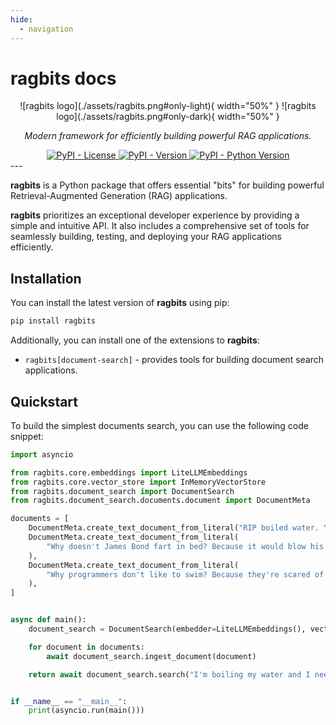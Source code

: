 ```yaml
---
hide:
  - navigation
---
```


# ragbits docs

<style>
.md-content .md-typeset h1 { display: none; }
</style>

<div align="center" markdown="span">
  ![ragbits logo](./assets/ragbits.png#only-light){ width="50%" }
  ![ragbits logo](./assets/ragbits.png#only-dark){ width="50%" }
</div>

<p align="center">
  <em size="">Modern framework for efficiently building powerful RAG applications. </em>
</p>

<div align="center">

<a href="https://pypi.org/project/ragbits" target="_blank">
  <img alt="PyPI - License" src="https://img.shields.io/pypi/l/ragbits">
</a>

<a href="https://pypi.org/project/ragbits" target="_blank">
  <img alt="PyPI - Version" src="https://img.shields.io/pypi/v/ragbits">
</a>

<a href="https://pypi.org/project/ragbits" target="_blank">
  <img alt="PyPI - Python Version" src="https://img.shields.io/pypi/pyversions/ragbits">
</a>

</div>
---

**ragbits** is a Python package that offers essential "bits" for building powerful Retrieval-Augmented Generation (RAG)
applications.

**ragbits** prioritizes an exceptional developer experience by providing a simple and intuitive API.
It also includes a comprehensive set of tools for seamlessly building, testing, and deploying your RAG applications
efficiently.

## Installation

You can install the latest version of **ragbits** using pip:

```bash
pip install ragbits
```

Additionally, you can install one of the extensions to **ragbits**:

- `ragbits[document-search]` - provides tools for building document search applications.

## Quickstart

To build the simplest documents search, you can use the following code snippet:

```python
import asyncio

from ragbits.core.embeddings import LiteLLMEmbeddings
from ragbits.core.vector_store import InMemoryVectorStore
from ragbits.document_search import DocumentSearch
from ragbits.document_search.documents.document import DocumentMeta

documents = [
    DocumentMeta.create_text_document_from_literal("RIP boiled water. You will be mist."),
    DocumentMeta.create_text_document_from_literal(
        "Why doesn't James Bond fart in bed? Because it would blow his cover."
    ),
    DocumentMeta.create_text_document_from_literal(
        "Why programmers don't like to swim? Because they're scared of the floating points."
    ),
]


async def main():
    document_search = DocumentSearch(embedder=LiteLLMEmbeddings(), vector_store=InMemoryVectorStore())

    for document in documents:
        await document_search.ingest_document(document)

    return await document_search.search("I'm boiling my water and I need a joke")


if __name__ == "__main__":
    print(asyncio.run(main()))
```
